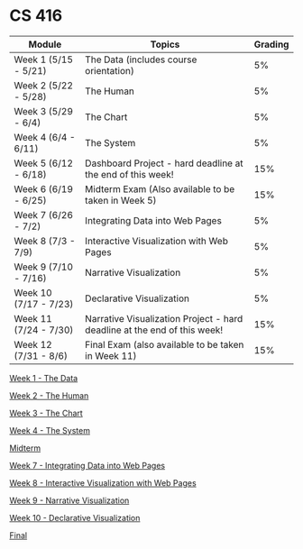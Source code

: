 # CS 416

| Module | Topics | Grading |
| --- | --- | --- |
| Week 1 (5/15 - 5/21) | The Data (includes course orientation) | 5% |
| Week 2 (5/22 - 5/28) | The Human | 5% |
| Week 3 (5/29 - 6/4) | The Chart | 5% |
| Week 4 (6/4 - 6/11) | The System | 5% |
| Week 5 (6/12 - 6/18) | Dashboard Project - hard deadline at the end of this week! | 15% |
| Week 6 (6/19 - 6/25) | Midterm Exam (Also available to be taken in Week 5) | 15% |
| Week 7 (6/26 - 7/2) | Integrating Data into Web Pages | 5% |
| Week 8 (7/3 - 7/9) | Interactive Visualization with Web Pages | 5% |
| Week 9 (7/10 - 7/16) | Narrative Visualization | 5% |
| Week 10 (7/17 - 7/23) | Declarative Visualization | 5% |
| Week 11 (7/24 - 7/30) | Narrative Visualization Project  - hard deadline at the end of this week! | 15% |
| Week 12 (7/31 - 8/6) | Final Exam (also available to be taken in Week 11) | 15% |

[Week 1 - The Data](CS%20416%203f798fc4c74e4bd4bb39f171d4161768/Week%201%20-%20The%20Data%206b75ae2d42ba4d7f8bc93ec0d3742d9e.md)

[Week 2 - The Human](CS%20416%203f798fc4c74e4bd4bb39f171d4161768/Week%202%20-%20The%20Human%2092ec6c11d4c04c9bb1a8456db6f34d0b.md)

[Week 3 - The Chart](CS%20416%203f798fc4c74e4bd4bb39f171d4161768/Week%203%20-%20The%20Chart%207450d2dfb1de4e6bacf8a5d78f7621f6.md)

[Week 4 - The System](CS%20416%203f798fc4c74e4bd4bb39f171d4161768/Week%204%20-%20The%20System%20b26b2fc1dcb8469c822d91595df1f661.md)

[Midterm](CS%20416%203f798fc4c74e4bd4bb39f171d4161768/Midterm%20b4a786fd3a994b698c2d74ac22ba7900.md)

[Week 7 - Integrating Data into Web Pages](CS%20416%203f798fc4c74e4bd4bb39f171d4161768/Week%207%20-%20Integrating%20Data%20into%20Web%20Pages%20e982e3984be34067b0456a3ec037138f.md)

[Week 8 - Interactive Visualization with Web Pages](CS%20416%203f798fc4c74e4bd4bb39f171d4161768/Week%208%20-%20Interactive%20Visualization%20with%20Web%20Pages%20162a70ac638540209a00e90b1c05a679.md)

[Week 9 - Narrative Visualization](CS%20416%203f798fc4c74e4bd4bb39f171d4161768/Week%209%20-%20Narrative%20Visualization%20ff1c8bae5fe349adb74e1a76f1eab633.md)

[Week 10 - Declarative Visualization](CS%20416%203f798fc4c74e4bd4bb39f171d4161768/Week%2010%20-%20Declarative%20Visualization%20ca130378a2a04aa49ab6398773902de6.md)

[Final](CS%20416%203f798fc4c74e4bd4bb39f171d4161768/Final%20bcfb10ec02d042cc9736b6f2da974645.md)